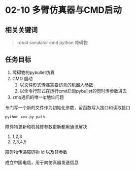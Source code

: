 # 02-10 多臂仿真器与CMD启动

## 相关关键词

> robot simulator cmd python 障碍物

## 任务目标

1. 障碍物的pybullet仿真
2. CMD 启动
   1. 以文件形式传递需要仿真的机器人参数
   2. 以命令行形式在运行cmd启动pybullet的同时传参数进去
3. zmq通讯的唯一ip地址问题

专门写一个新的文件作为初始化参数，留函数写入接口和读取接口

`python xxx.py path`

障碍物更新和机械臂参数更新都用通讯解决

1. 1,2,3
2. 2,3,4,5

障碍物传递障碍物 id 以及其参数

成立中国电信，用于向仿真器发送信息
